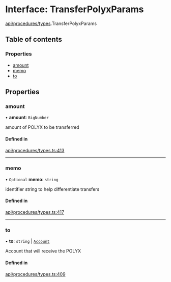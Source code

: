 # Interface: TransferPolyxParams

[api/procedures/types](../wiki/api.procedures.types).TransferPolyxParams

## Table of contents

### Properties

- [amount](../wiki/api.procedures.types.TransferPolyxParams#amount)
- [memo](../wiki/api.procedures.types.TransferPolyxParams#memo)
- [to](../wiki/api.procedures.types.TransferPolyxParams#to)

## Properties

### amount

• **amount**: `BigNumber`

amount of POLYX to be transferred

#### Defined in

[api/procedures/types.ts:413](https://github.com/PolymeshAssociation/polymesh-sdk/blob/31fdce23/src/api/procedures/types.ts#L413)

___

### memo

• `Optional` **memo**: `string`

identifier string to help differentiate transfers

#### Defined in

[api/procedures/types.ts:417](https://github.com/PolymeshAssociation/polymesh-sdk/blob/31fdce23/src/api/procedures/types.ts#L417)

___

### to

• **to**: `string` \| [`Account`](../wiki/api.entities.Account.Account)

Account that will receive the POLYX

#### Defined in

[api/procedures/types.ts:409](https://github.com/PolymeshAssociation/polymesh-sdk/blob/31fdce23/src/api/procedures/types.ts#L409)
